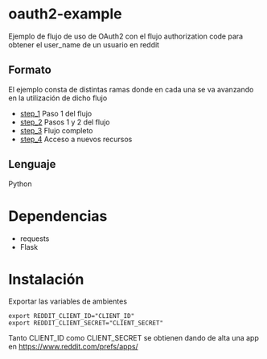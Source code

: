 # oauth2-example
Ejemplo de flujo de uso de OAuth2 con el flujo authorization code para obtener el user_name de un usuario en reddit

## Formato 
El ejemplo consta de distintas ramas donde en cada una se va avanzando en la utilización de dicho flujo

- [step_1](https://github.com/agrojas/oauth2-example/tree/step_1) Paso 1 del flujo
- [step_2](https://github.com/agrojas/oauth2-example/tree/step_2) Pasos 1 y 2 del flujo
- [step_3](https://github.com/agrojas/oauth2-example/tree/step_3) Flujo completo
- [step_4](https://github.com/agrojas/oauth2-example/tree/step_4) Acceso a nuevos recursos

## Lenguaje

Python

# Dependencias

- requests
- Flask


# Instalación

Exportar las variables de ambientes
```
export REDDIT_CLIENT_ID="CLIENT_ID"
export REDDIT_CLIENT_SECRET="CLIENT_SECRET"

```

Tanto CLIENT_ID como CLIENT_SECRET se obtienen dando de alta una app en https://www.reddit.com/prefs/apps/

